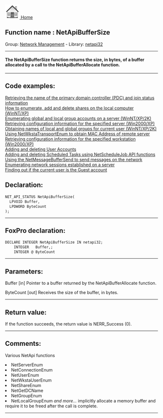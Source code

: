[<img src="../../images/home.png"> Home ](https://github.com/VFPX/Win32API)  

## Function name : NetApiBufferSize
Group: [Network Management](../../functions_group.md#Network_Management)  -  Library: [netapi32](../../libraries.md#netapi32)  
***  


#### The NetApiBufferSize function returns the size, in bytes, of a buffer allocated by a call to the NetApiBufferAllocate function.
***  


## Code examples:
[Retrieving the name of the primary domain controller (PDC) and join status information](../../samples/sample_166.md)  
[How to enumerate, add and delete shares on the local computer (WinNT/XP)](../../samples/sample_351.md)  
[Enumerating global and local group accounts on a server (WinNT/XP/2K)](../../samples/sample_411.md)  
[Retrieving configuration information for the specified server (Win2000/XP)](../../samples/sample_425.md)  
[Obtaining names of local and global groups for current user (WinNT/XP/2K)](../../samples/sample_431.md)  
[Using NetWkstaTransportEnum to obtain MAC Address of remote server](../../samples/sample_435.md)  
[Retrieving configuration information for the specified workstation (Win2000/XP)](../../samples/sample_436.md)  
[Adding and deleting User Accounts](../../samples/sample_478.md)  
[Adding and deleting Scheduled Tasks using NetScheduleJob API functions](../../samples/sample_490.md)  
[Using the NetMessageBufferSend to send messages on the network](../../samples/sample_494.md)  
[Enumerating network sessions established on a server](../../samples/sample_505.md)  
[Finding out if the current user is the Guest account](../../samples/sample_566.md)  

## Declaration:
```foxpro  
NET_API_STATUS NetApiBufferSize(
  LPVOID Buffer,
  LPDWORD ByteCount
);  
```  
***  


## FoxPro declaration:
```foxpro  
DECLARE INTEGER NetApiBufferSize IN netapi32;
	INTEGER   Buffer,;
	INTEGER @ ByteCount  
```  
***  


## Parameters:
Buffer 
[in] Pointer to a buffer returned by the NetApiBufferAllocate function. 

ByteCount 
[out] Receives the size of the buffer, in bytes.  
***  


## Return value:
If the function succeeds, the return value is NERR_Success (0).  
***  


## Comments:
Various NetApi functions  
<LI>NetServerEnum   
<LI>NetConnectionEnum   
<LI>NetUserEnum   
<LI>NetWkstaUserEnum   
<LI>NetShareEnum   
<LI>NetGetDCName   
<LI>NetGroupEnum   
<LI>NetLocalGroupEnum   
<Em>and more...</Em>  
implicitly allocate a memory buffer and require it to be freed after the call is complete.  
  
***  

